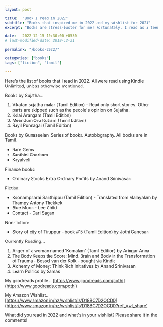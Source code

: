 ```yaml
---
layout: post

title:  "Book I read in 2022"
subtitle: "Books that inspired me in 2022 and my wishlist for 2023"
excerpt: "Books are stress-buster for me! Fortunately, I read as a teen that helped me shape my current world. Here's what my current world looks like!"

date:   2022-12-15 10:30:00 +0530
# last-modified-date: 2019-12-31

permalink: "/books-2022/"

categories: ["books"]
tags: ["fiction", "tamil"]

---
```


Here's the list of books that I read in 2022. All were read using Kindle Unlimited, unless otherwise mentioned.

Books by Sujatha...

1. Vikatan sujatha malar (Tamil Edition) - Read only short stories. Other parts are skipped such as the people's opinion on Sujatha.
2. Kolai Arangam (Tamil Edition)
3. Meendum Oru Kutram (Tamil Edition)
4. Rayil Punnagai (Tamil Edition)

Books by Gunaseelan. Series of books. Autobiography. All books are in Tamil.

- Rare Gems
- Santhini Chorkam
- Kayalveli

Finance books:
- Ordinary Stocks Extra Ordinary Profits by Anand Srinivasan

Fiction:
- Koonampaarai Santhippu (Tamil Edition) - Translated from Malayalam by Thampy Antony Thekkek
- Blue Moon - Lee Child
- Contact - Carl Sagan

Non-fiction:
- Story of city of Tiruppur - book #15 (Tamil Edition) by Jothi Ganesan

Currently Reading...

1. Anger of a woman named 'Komalam' (Tamil Edition) by Aringar Anna
2. The Body Keeps the Score: Mind, Brain and Body in the Transformation of Trauma - Bessel van der Kolk - bought via Kindle
3. Alchemy of Money: Think Rich Initiatives by Anand Srinivasan
4. Learn Politics by Samas


My goodreads profile... [https://www.goodreads.com/pothi](https://www.goodreads.com/pothi)

My Amazon Wishlist... [https://www.amazon.in/hz/wishlist/ls/D18BC7D2OCDD](https://www.amazon.in/hz/wishlist/ls/D18BC7D2OCDD?ref_=wl_share)

What did you read in 2022 and what's in your wishlist? Please share it in the comments!

